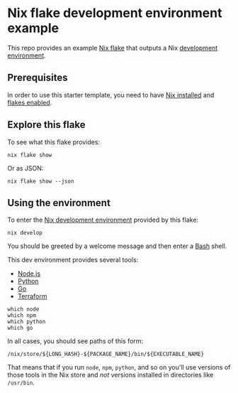 # Nix flake development environment example

This repo provides an example [Nix flake][flakes] that outputs a Nix [development
environment][env].

## Prerequisites

In order to use this starter template, you need to have [Nix installed][install]
and [flakes enabled][enable].

## Explore this flake

To see what this flake provides:

```shell
nix flake show
```

Or as JSON:

```shell
nix flake show --json
```

## Using the environment

To enter the [Nix development environment][env] provided by this flake:

```shell
nix develop
```

You should be greeted by a welcome message and then enter a [Bash] shell.

This dev environment provides several tools:

- [Node.js]
- [Python]
- [Go]
- [Terraform]

```shell
which node
which npm
which python
which go
```

In all cases, you should see paths of this form:

```shell
/nix/store/${LONG_HASH}-${PACKAGE_NAME}/bin/${EXECUTABLE_NAME}
```

That means that if you run `node`, `npm`, `python`, and so on you'll use
versions of those tools in the Nix store and _not_ versions installed in
directories like `/usr/bin`.

[bash]: https://gnu.org/software/bash
[enable]: https://nixos.wiki/wiki/Flakes#Enable_flakes
[env]: https://nixos.org/explore
[flakes]: https://nixos.wiki/wiki/Flakes
[go]: https://go.dev
[install]: https://nixos.org/download
[nix.dev]: https://nix.dev
[node.js]: https://nodejs.org
[python]: https://python.org
[terraform]: https://terraform.io
